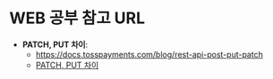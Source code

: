 # WEB 공부 참고 URL

-   **PATCH, PUT 차이**:
    -   https://docs.tosspayments.com/blog/rest-api-post-put-patch
    -   [PATCH, PUT 차이](./web-study/DIFF_PATCH_PUT.md)

